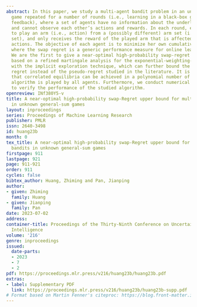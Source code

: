 ```yaml
---
abstract: In this paper, we study a multi-agent bandit problem in an unknown general-sum
  game repeated for a number of rounds (i.e., learning in a black-box game with bandit
  feedback), where a set of agents have no information about the underlying game structure
  and cannot observe each other’s actions and rewards. In each round, each agent needs
  to play an arm (i.e., action) from a (possibly different) arm set (i.e., action
  set), and only receives the reward of the played arm that is affected by other agents’
  actions. The objective of each agent is to minimize her own cumulative swap regret,
  where the swap regret is a generic performance measure for online learning algorithms.
  We are the first to give a near-optimal high-probability swap-regret upper bound
  based on a refined martingale analysis for the exponential-weighting-based algorithms
  with the implicit exploration technique, which can further bound the expected swap
  regret instead of the pseudo-regret studied in the literature. It is also guaranteed
  that correlated equilibria can be achieved in a polynomial number of rounds if the
  algorithm is played by all agents. Furthermore, we conduct numerical experiments
  to verify the performance of the studied algorithm.
openreview: INf380Y5-v
title: A near-optimal high-probability swap-Regret upper bound for multi-agent bandits
  in unknown general-sum games
layout: inproceedings
series: Proceedings of Machine Learning Research
publisher: PMLR
issn: 2640-3498
id: huang23b
month: 0
tex_title: A near-optimal high-probability swap-Regret upper bound for multi-agent
  bandits in unknown general-sum games
firstpage: 911
lastpage: 921
page: 911-921
order: 911
cycles: false
bibtex_author: Huang, Zhiming and Pan, Jianping
author:
- given: Zhiming
  family: Huang
- given: Jianping
  family: Pan
date: 2023-07-02
address:
container-title: Proceedings of the Thirty-Ninth Conference on Uncertainty in Artificial
  Intelligence
volume: '216'
genre: inproceedings
issued:
  date-parts:
  - 2023
  - 7
  - 2
pdf: https://proceedings.mlr.press/v216/huang23b/huang23b.pdf
extras:
- label: Supplementary PDF
  link: https://proceedings.mlr.press/v216/huang23b/huang23b-supp.pdf
# Format based on Martin Fenner's citeproc: https://blog.front-matter.io/posts/citeproc-yaml-for-bibliographies/
---
```

